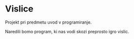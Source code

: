 # Vislice

Projekt pri predmetu uvod v programiranje.

Naredili bomo program, ki nas vodi skozi preprosto igro vislic.
